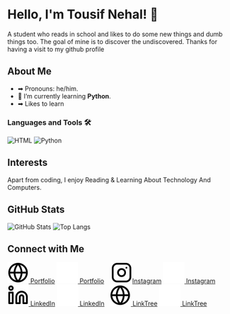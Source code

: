 # Hello, I'm Tousif Nehal! 👋

A student who reads in school and likes to do some new things and dumb things too. The goal of mine is to discover the undiscovered. Thanks for having a visit to my github profile

## About Me

- ➡ Pronouns: he/him.
- 🌱 I’m currently learning **Python**.
- ➡ Likes to learn  

### Languages and Tools 🛠️

![HTML](https://img.shields.io/badge/-HTML-black?style=flat-square&logo=html5)
![Python](https://img.shields.io/badge/-Python-black?style=flat-square&logo=python)


## Interests

Apart from coding, I enjoy Reading & Learning About Technology And Computers.

## GitHub Stats


![GitHub Stats](https://github-readme-stats.vercel.app/api?username=tousifnehal&show_icons=true&theme=tokyonight)
![Top Langs](https://github-readme-stats.vercel.app/api/top-langs/?username=tousifnehal&size_weight=0.6&count_weight=0.6&theme=dracula)

## Connect with Me
[![website](./svg/globe-light.svg) Portfolio](https://tousifnehal.vercel.app#gh-light-mode-only)
[![website](./svg/globe-dark.svg) Portfolio](https://tousifnehal.vercel.app#gh-dark-mode-only)
&nbsp;&nbsp;
[![website](./svg/instagram-light.svg)Instagram](https://www.instagram.com/tousif.nehal/#gh-light-mode-only)
[![website](./svg/instagram-dark.svg) Instagram](https://www.instagram.com/tousif.nehal/#gh-dark-mode-only)
&nbsp;&nbsp;
[![website](./svg/linkedin-light.svg) LinkedIn](https://www.linkedin.com/in/tousif-nehal-831510257/#gh-light-mode-only)
[![website](./svg/linkedin-dark.svg) LinkedIn](https://www.linkedin.com/in/tousif-nehal-831510257/#gh-dark-mode-only)&nbsp;&nbsp;
[![website](./svg/globe-light.svg) LinkTree](https://linktr.ee/tousifnehal#gh-light-mode-only)
[![website](./svg/globe-dark.svg) LinkTree](https://linktr.ee/tousifnehal#gh-dark-mode-only)
&nbsp;&nbsp;

